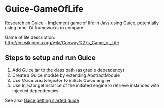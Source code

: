 Guice-GameOfLife
==================
Research on Guice - Implement game of life in Java using Guice, potentially using other DI frameworks to compare

Game of life description: http://en.wikipedia.org/wiki/Conway%27s_Game_of_Life

Steps to setup and run Guice
----------------------
1. Add Guice jar to the class path (as gradle dependency)
2. Create a Guice module by extending AbstractModule
3. Use Guice.createInjector to initiate Guice engine
4. Use Injector.getInstance of the initiated engine to retrieve instances with injected dependencies

See also [Guice getting started guide](https://github.com/google/guice/wiki/GettingStarted)